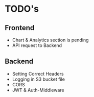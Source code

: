 # TODO's

## Frontend
 - Chart & Analytics section is pending
 - API request to Backend

## Backend
 - Setting Correct Headers
 - Logging in S3 bucket file
 - CORS 
 - JWT & Auth-Middleware

 
